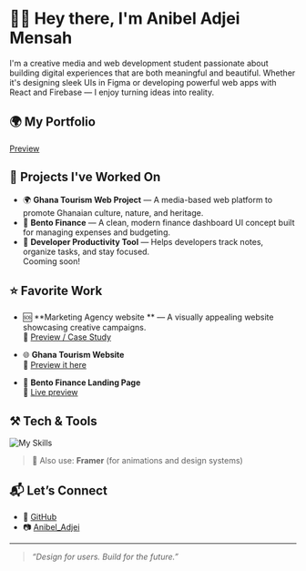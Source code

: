 # 👋🏾 Hey there, I'm Anibel Adjei Mensah

I'm a creative media and web development student passionate about building digital experiences that are both meaningful and beautiful. Whether it's designing sleek UIs in Figma or developing powerful web apps with React and Firebase — I enjoy turning ideas into reality.
## 🌍 My Portfolio
[Preview  ](https://anibel.dev)
## 🚧 Projects I've Worked On

- 🌍 **Ghana Tourism Web Project** — A media-based web platform to promote Ghanaian culture, nature, and heritage.
- 💸 **Bento Finance** — A clean, modern finance dashboard UI concept built for managing expenses and budgeting.
- 📓 **Developer Productivity Tool** — Helps developers track notes, organize tasks, and stay focused.  
  Cooming soon!

## ⭐ Favorite Work

- 🆘 **Marketing Agency website ** — A visually appealing website showcasing creative campaigns.  
  🔗 [Preview / Case Study ](https://plixi-craft.vercel.app/)

- 🌐 **Ghana Tourism Website**  
  🔗 [Preview it here](https://anibel-adjei-mensah-tourism-website.vercel.app/)

- 💸 **Bento Finance Landing Page**  
  🔗 [Live preview ](https://bento-finance.vercel.app/)

## ⚒️ Tech & Tools

<p align="left">
  <img src="https://skillicons.dev/icons?i=figma,firebase,supabase,webflow,html,css,js,react,tailwind,wordpress,unity" alt="My Skills" />
</p>

> 🧩 Also use: **Framer** (for animations and design systems)

## 📬 Let’s Connect

- 🐙 [GitHub](https://github.com/anibeladjei)
- 📷  [Anibel_Adjei](https://instagram.com/anibel_adjei) 

---

> *“Design for users. Build for the future.”*
